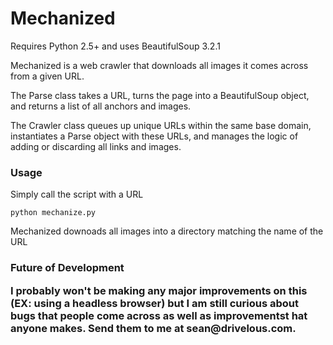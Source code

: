<h1>Mechanized</h1>

<p>Requires Python 2.5+ and uses BeautifulSoup 3.2.1</p>

<p>Mechanized is a web crawler that downloads all images it comes across from a given URL.</p>

<p>The Parse class takes a URL, turns the page into a BeautifulSoup object, and returns a list of all anchors and images.</p>

<p>The Crawler class queues up unique URLs within the same base domain, instantiates a Parse object with these URLs, and manages the logic of adding or discarding all links and images.</p>

<h3>Usage</h3>

<p>Simply call the script with a URL</p>

<pre><code>python mechanize.py <url here></code></pre>

<p>Mechanized downoads all images into a directory matching the name of the URL</p>

<h3>Future of Development</p>

<p>I probably won't be making any major improvements on this (EX: using a headless browser) but I am still curious about bugs that people come across as well as improvementst hat anyone makes. Send them to me at sean@drivelous.com.</p>
